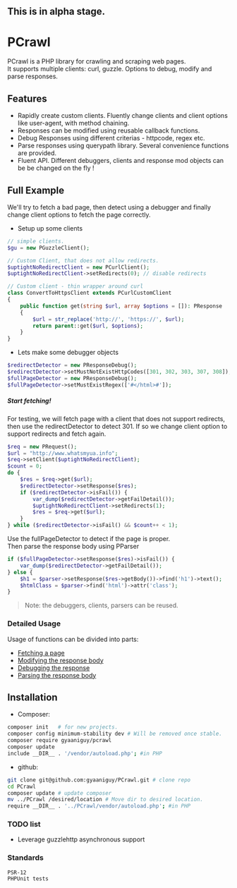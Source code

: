 ## This is in alpha stage.

# PCrawl

PCrawl is a PHP library for crawling and scraping web pages.   
It supports multiple clients: curl, guzzle. Options to debug, modify and parse responses.

## Features

- Rapidly create custom clients. Fluently change clients and client options like user-agent, with method chaining.
- Responses can be modified using reusable callback functions. 
- Debug Responses using different criterias - httpcode, regex etc.
- Parse responses using querypath library. Several convenience functions are provided.
- Fluent API. Different debuggers, clients and response mod objects can be be changed on the fly !

## Full Example

We'll try to fetch a bad page, then detect using a debugger and finally change client options to fetch the page correctly.

- Setup up some clients

```php
// simple clients.
$gu = new PGuzzleClient();

// Custom Client, that does not allow redirects.
$uptightNoRedirectClient = new PCurlClient();
$uptightNoRedirectClient->setRedirects(0); // disable redirects

// Custom client - thin wrapper around curl
class ConvertToHttpsClient extends PCurlCustomClient
{
    public function get(string $url, array $options = []): PResponse
    {
        $url = str_replace('http://', 'https://', $url);
        return parent::get($url, $options);
    }
}
```

- Lets make some debugger objects
```php
$redirectDetector = new PResponseDebug();
$redirectDetector->setMustNotExistHttpCodes([301, 302, 303, 307, 308]);
$fullPageDetector = new PResponseDebug();
$fullPageDetector->setMustExistRegex(['#</html>#']);
```

##### Start fetching!

For testing, we will fetch page with a client that does not support redirects, then use the redirectDetector to detect
301. If so we change client option to support redirects and fetch again.

```php
$req = new PRequest();
$url = "http://www.whatsmyua.info";
$req->setClient($uptightNoRedirectClient);
$count = 0;
do {
    $res = $req->get($url);
    $redirectDetector->setResponse($res);
    if ($redirectDetector->isFail()) {
        var_dump($redirectDetector->getFailDetail());
        $uptightNoRedirectClient->setRedirects(1);
        $res = $req->get($url);
    }
} while ($redirectDetector->isFail() && $count++ < 1);
```
Use the fullPageDetector to detect if the page is proper.   
Then parse the response body using PParser
```php
if ($fullPageDetector->setResponse($res)->isFail()) {
    var_dump($redirectDetector->getFailDetail());
} else {
    $h1 = $parser->setResponse($res->getBody())->find('h1')->text();
    $htmlClass = $parser->find('html')->attr('class');
}
```

> Note: the debuggers, clients, parsers can be reused.

### Detailed Usage

Usage of functions can be divided into parts:

* [Fetching a page](Usage/Fetching.md)
* [Modifying the response body](Usage/Modify_Response.md)
* [Debugging the response](Usage/Debugging_Response.md)
* [Parsing the response body](Usage/Parse_Response.md)

## Installation

- Composer:
```bash
composer init   # for new projects. 
composer config minimum-stability dev # Will be removed once stable.
composer require gyaaniguy/pcrawl
composer update
include __DIR__ . '/vendor/autoload.php'; #in PHP
```
-  github:  

```bash
git clone git@github.com:gyaaniguy/PCrawl.git # clone repo 
cd PCrawl 
composer update # update composer 
mv ../PCrawl /desired/location # Move dir to desired location.
require __DIR__ . '../PCrawl/vendor/autoload.php'; #in PHP
```

### TODO list

- Leverage guzzlehttp asynchronous support 

### Standards

```
PSR-12
PHPUnit tests 
```

